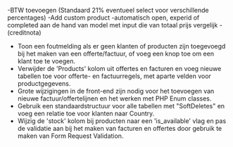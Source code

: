 -BTW toevoegen (Standaard 21% eventueel select voor verschillende percentages)
-Add custom product
-automatisch open, experid of completed aan de hand van model met input die van totaal prijs vergelijk
-(creditnota)

-   Toon een foutmelding als er geen klanten of producten zijn toegevoegd bij het maken van een offerte/factuur, of voeg een knop toe om een klant toe te voegen.
-   Verwijder de 'Products' kolom uit offertes en facturen en voeg nieuwe tabellen toe voor offerte- en factuurregels, met aparte velden voor productgegevens.
-   Grote wijzigingen in de front-end zijn nodig voor het toevoegen van nieuwe factuur/offertelijnen en het werken met PHP Enum classes.
-   Gebruik een standaardstructuur voor alle tabellen met "SoftDeletes" en voeg een relatie toe voor klanten naar Country.
-   Wijzig de 'stock' kolom bij producten naar een 'is_available' vlag en pas de validatie aan bij het maken van facturen en offertes door gebruik te maken van Form Request Validation.

